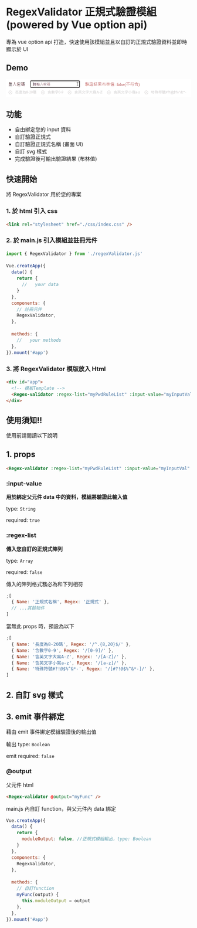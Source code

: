 # RegexValidator 正規式驗證模組(powered by Vue option api)

專為 vue option api 打造，快速使用該模組並且以自訂的正規式驗證資料並即時顯示於 UI

## Demo

![Alt Text](./demoSrc/demoGIF.gif)

## 功能

- 自由綁定您的 input 資料
- 自訂驗證正規式
- 自訂驗證正規式名稱 (畫面 UI)
- 自訂 svg 樣式
- 完成驗證後可輸出驗證結果 (布林值)

## 快速開始

將 RegexValidator 用於您的專案

### 1. 於 html 引入 css

```html
<link rel="stylesheet" href="./css/index.css" />
```

### 2. 於 main.js 引入模組並註冊元件

```javascript
import { RegexValidator } from './regexValidator.js'

Vue.createApp({
  data() {
    return {
      //   your data
    }
  },
  components: {
    // 註冊元件
    RegexValidator,
  },

  methods: {
    //   your methods
  },
}).mount('#app')
```

### 3. 將 RegexValidator 模版放入 Html

```html
<div id="app">
  <!-- 模板Template -->
  <Regex-validator :regex-list="myPwdRuleList" :input-value="myInputVal" @output="updatePwdModuleOutput" />
</div>
```

## 使用須知!!

使用前請閱讀以下說明

## 1. props

```html
<Regex-validator :regex-list="myPwdRuleList" :input-value="myInputVal" @output="updatePwdModuleOutput" />
```

### **:input-value**

**用於綁定父元件 data 中的資料，模組將驗證此輸入值**

type: `String`

required: `true`

### **:regex-list**

**傳入您自訂的正規式陣列**

type: `Array`

required: `false`

傳入的陣列格式務必為和下列相符

```javascript
;[
  { Name: '正規式名稱', Regex: '正規式' },
  // ...其餘物件
]
```

當無此 props 時，預設為以下

```javascript
;[
  { Name: '長度為8-20碼', Regex: '/^.{8,20}$/' },
  { Name: '含數字0-9', Regex: '/[0-9]/' },
  { Name: '含英文字大寫A-Z', Regex: '/[A-Z]/' },
  { Name: '含英文字小寫a-z', Regex: '/[a-z]/' },
  { Name: '特殊符號#?!@$%^&*-', Regex: '/[#?!@$%^&*-]/' },
]
```

## 2. 自訂 svg 樣式

## 3. emit 事件綁定

藉由 emit 事件綁定模組驗證後的輸出值

輸出 type: `Boolean`

emit required: `false`

### **@output**

父元件 html

```html
<Regex-validator @output="myFunc" />
```

main.js 內自訂 function，與父元件內 data 綁定

```javascript
Vue.createApp({
  data() {
    return {
      moduleOutput: false, //正規式模組輸出，type: Boolean
    }
  },
  components: {
    RegexValidator,
  },

  methods: {
    // 自訂function
    myFunc(output) {
      this.moduleOutput = output
    },
  },
}).mount('#app')
```
